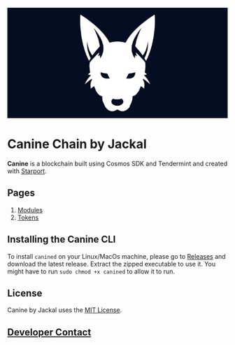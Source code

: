 ![canine banner](banner.png)
# Canine Chain by Jackal
**Canine** is a blockchain built using Cosmos SDK and Tendermint and created with [Starport](https://starport.com).

## Pages

1. [Modules](x/README.md)
2. [Tokens](TOKENS.md)


## Installing the Canine CLI
To install `canined` on your Linux/MacOs machine, please go to [Releases](https://github.com/JACKAL-DAO/canine-chain/releases) and download the latest release. Extract the zipped executable to use it. You might have to run `sudo chmod +x canined` to allow it to run. 

## License

Canine by Jackal uses the [MIT License](/LICENSE.md).

## [Developer Contact](/ABOUT.md)